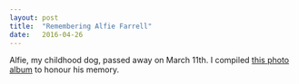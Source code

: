```yaml
---
layout: post
title:  "Remembering Alfie Farrell"
date:   2016-04-26
---
```


Alfie, my childhood dog, passed away on March 11th. I compiled [this photo album](http://imgur.com/a/Asi5a) to honour his memory.

